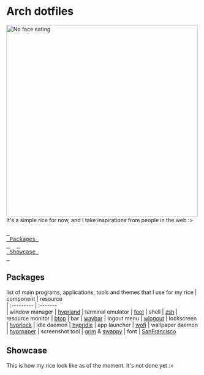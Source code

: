 # Arch dotfiles
<img src="https://external-content.duckduckgo.com/iu/?u=https%3A%2F%2Fmedia.giphy.com%2Fmedia%2FhXYlYBixtHEFq%2Fgiphy.gif&f=1&nofb=1&ipt=e80689b90e1a32c37690f7f9efbd9e45b6ff6ba3219a35e777e6ca4f5d404017>" alt="No face eating" width=500>
It's a simple rice for now, and I take inspirations from people in the web :>

<div align="left">
<br>
  <a href="#packages"><kbd> <br> Packages <br> </kbd></a>&ensp;&ensp;
  <a href="#showcase"><kbd> <br> Showcase <br> </kbd></a>&ensp;&ensp;
</div>

## Packages
list of main programs, applications, tools and themes that I use for my rice
| component           | resource  
| :---------          | :-------  
| window manager      | [hyprland](https://github.com/hyprwm/Hyprland)
| terminal emulator   | [foot](https://wiki.archlinux.org/title/Foot)
| shell               | [zsh](https://github.com/ohmyzsh)
| resource monitor    | [btop](https://github.com/aristocratos/btop)
| bar                 | [waybar](https://github.com/Alexays/Waybar)
| logout menu         | [wlogout](https://github.com/ArtsyMacaw/wlogout)
| lockscreen          | [hyprlock](https://github.com/hyprwm/hyprlock)
| idle daemon         | [hypridle](https://github.com/hyprwm/hypridle)
| app launcher        | [wofi](https://hg.sr.ht/~scoopta/wofi)
| wallpaper daemon    | [hyprpaper](https://archlinux.org/packages/extra/x86_64/hyprpaper/)
| screenshot tool     | [grim](https://man.archlinux.org/man/grim.1.en) & [swappy](https://man.archlinux.org/man/swappy.1.en)
| font                | [SanFrancisco](https://github.com/thelioncape/San-Francisco-family)

## Showcase

This is how my rice look like as of the moment. It's not done yet :<